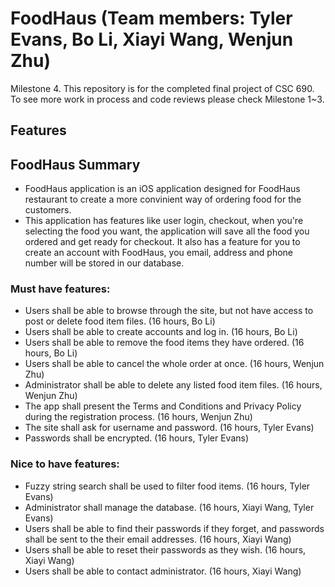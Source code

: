 # FoodHaus (Team members: Tyler Evans, Bo Li, Xiayi Wang, Wenjun Zhu)
Milestone 4. This repository is for the completed final project of CSC 690. To see more work in process and code reviews please check Milestone 1~3.

## Features

## FoodHaus Summary

* FoodHaus application is an iOS application designed for FoodHaus restaurant to create a more convinient way of ordering food for the customers. 
* This application has features like user login, checkout, when you're selecting the food you want, the application will save all the food you ordered and get ready for checkout. It also has a feature for you to create an account with FoodHaus, you email, address and phone number will be stored in our database.


### Must have features:
* Users shall be able to browse through the site, but not have access to post or delete food item files. (16 hours, Bo Li)
* Users shall be able to create accounts and log in. (16 hours, Bo Li)
* Users shall be able to remove the food items they have ordered. (16 hours, Bo Li)
* Users shall be able to cancel the whole order at once. (16 hours, Wenjun Zhu)
* Administrator shall be able to delete any listed food item files. (16 hours, Wenjun Zhu)
* The app shall present the Terms and Conditions and Privacy Policy during the registration process. (16 hours, Wenjun Zhu)
* The site shall ask for username and password. (16 hours, Tyler Evans)
* Passwords shall be encrypted. (16 hours, Tyler Evans)

### Nice to have features:
* Fuzzy string search shall be used to filter food items. (16 hours, Tyler Evans)
* Administrator shall manage the database. (16 hours, Xiayi Wang, Tyler Evans)
* Users shall be able to find their passwords if they forget, and passwords shall be sent to the their email addresses. (16 hours, Xiayi Wang)
* Users shall be able to reset their passwords as they wish. (16 hours, Xiayi Wang)
* Users shall be able to contact administrator. (16 hours, Xiayi Wang)
